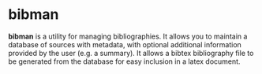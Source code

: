 # bibman

**bibman** is a utility for managing bibliographies. It allows you to maintain a database of sources with metadata, with optional additional information provided by the user (e.g. a summary). It allows a bibtex bibliography file to be generated from the database for easy inclusion in a latex document.
